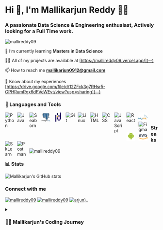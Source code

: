 <h1>Hi 👋, I'm Mallikarjun Reddy 🏄‍♂️ </h1>
<h3>A passionate Data Science & Engineering enthusiast, Actively looking for a Full Time work.</h3>

<p> <img src="https://komarev.com/ghpvc/?username=mallireddy09&label=Profile%20views&color=0e75b6&style=flat" alt="mallireddy09" /> </p>

🌱 I’m currently learning **Masters in Data Science**

 👨‍💻 All of my projects are available at [https://mallireddy09.vercel.app/](--)

 📫 How to reach me **mallikarjun0912@gmail.com**

 📄 Know about my experiences [https://drive.google.com/file/d/12ZFck3g7RHsr5-GPHRumRgx6dFVeWEvt/view?usp=sharing](--)

<h3 align="left"> 🧰 Languages and Tools</h3>

<p align="left"> 

<a href="https://www.python.org" target="_blank" rel="noreferrer"><img align="left" alt="Python" width="30px" style="padding-right:10px;" src="https://cdn.jsdelivr.net/gh/devicons/devicon/icons/python/python-plain.svg" /></a>
<a href="https://www.java.com" target="_blank" rel="noreferrer"> <img align="left" alt="Java" width="30px" style="padding-right:10px;" src="https://cdn.jsdelivr.net/gh/devicons/devicon/icons/java/java-original.svg"/></a>
<a href="https://seaborn.pydata.org/" target="_blank" rel="noreferrer"><img align="left" alt="Seaborn" width="30px" style="padding-right:10px;" src="https://seaborn.pydata.org/_images/logo-mark-lightbg.svg" /></a>
<a href="https://www.postgresql.org" target="_blank" rel="noreferrer"><img align="left" alt="PostgreSQL" width="30px" style="padding-right:10px;" src="https://raw.githubusercontent.com/devicons/devicon/master/icons/postgresql/postgresql-original-wordmark.svg" /></a>
<a href="https://pandas.pydata.org/" target="_blank" rel="noreferrer"><img align="left" alt="Pandas" width="30px" style="padding-right:10px;" src="https://raw.githubusercontent.com/devicons/devicon/2ae2a900d2f041da66e950e4d48052658d850630/icons/pandas/pandas-original.svg" /></a>
<a href="https://git-scm.com/" target="_blank" rel="noreferrer"><img align="left" alt="Git" width="30px" style="padding-right:10px;" src="https://cdn.jsdelivr.net/gh/devicons/devicon/icons/git/git-original.svg" /></a>
<a href="https://www.linux.org/" target="_blank" rel="noreferrer"><img align="left" alt="Linux" width="30px" style="padding-right:10px;" src="https://cdn.jsdelivr.net/gh/devicons/devicon/icons/linux/linux-original.svg" /></a>
<a href="https://www.w3.org/html/" target="_blank" rel="noreferrer"><img align="left" alt="HTML" width="30px" style="padding-right:10px;" src="https://cdn.jsdelivr.net/gh/devicons/devicon/icons/html5/html5-plain.svg" /></a>
<a href="https://www.w3schools.com/css/" target="_blank" rel="noreferrer"><img align="left" alt="CSS" width="30px" style="padding-right:10px;" src="https://cdn.jsdelivr.net/gh/devicons/devicon/icons/css3/css3-plain.svg" /> </a>
<img align="left" alt="JavaScript" width="30px" style="padding-right:10px;" src="https://cdn.jsdelivr.net/gh/devicons/devicon/icons/javascript/javascript-plain.svg" />
<a href="https://reactjs.org/" target="_blank" rel="noreferrer"><img align="left" alt="React" width="30px" style="padding-right:10px;" src="https://cdn.jsdelivr.net/gh/devicons/devicon/icons/react/react-original.svg" /></a>
<a href="https://www.mysql.com/" target="_blank" rel="noreferrer"><img align="left" alt="MySQL" width="30px" style="padding-right:10px;" src="https://raw.githubusercontent.com/devicons/devicon/master/icons/mysql/mysql-original-wordmark.svg" /></a>
<a href="https://www.figma.com/" target="_blank" rel="noreferrer"><img align="left" alt="Figma" width="30px" style="padding-right:10px;" src="https://www.vectorlogo.zone/logos/figma/figma-icon.svg" /></a>
<a href="https://developer.android.com" target="_blank" rel="noreferrer"><img align="left" alt="Android" width="30px" style="padding-right:10px;" src="https://raw.githubusercontent.com/devicons/devicon/master/icons/android/android-original-wordmark.svg" /></a>
<a href="https://aws.amazon.com" target="_blank" rel="noreferrer"><img align="left" alt="Aws" width="30px" style="padding-right:10px;" src="https://raw.githubusercontent.com/devicons/devicon/master/icons/amazonwebservices/amazonwebservices-original-wordmark.svg" /></a>
<a href="https://seaborn.pydata.org/" target="_blank" rel="noreferrer"><img align="left" alt="SkLearn" width="30px" style="padding-right:10px;" src="https://upload.wikimedia.org/wikipedia/commons/0/05/Scikit_learn_logo_small.svg" /></a>
<a href="https://postman.com" target="_blank" rel="noreferrer"><img align="left" alt="Postman" width="30px" style="padding-right:10px;" src="https://www.vectorlogo.zone/logos/getpostman/getpostman-icon.svg" /></a>
<br />

<h3 align="left">Streaks</h3>                                                                         
<p><img align="center" src="https://github-readme-streak-stats.herokuapp.com/?user=mallireddy09&" alt="mallireddy09" /></p>

<h3 align="left">📊 Stats</h3>

![Mallikarjun's GitHub stats](https://github-readme-stats.vercel.app/api?username=mallireddy09&show_icons=true&theme=radical)

<h3 align="left">Connect with me</h3>
<p align="left">
<a href="https://twitter.com/mallireddy09" target="blank"><img align="center" src="https://raw.githubusercontent.com/rahuldkjain/github-profile-readme-generator/master/src/images/icons/Social/twitter.svg" alt="mallireddy09" height="30" width="40" /></a>
<a href="https://linkedin.com/in/mallireddy09" target="blank"><img align="center" src="https://raw.githubusercontent.com/rahuldkjain/github-profile-readme-generator/master/src/images/icons/Social/linked-in-alt.svg" alt="mallireddy09" height="30" width="40" /></a>
<a href="https://instagram.com/arjun)_" target="blank"><img align="center" src="https://raw.githubusercontent.com/rahuldkjain/github-profile-readme-generator/master/src/images/icons/Social/instagram.svg" alt="arjun)_" height="30" width="40" /></a>
</p>

<details>
 <summary><h3>👨‍💻 Mallikarjun's Coding Journey</h3></summary>
   I started my coding journey as a naive computer science student with a passion for learning everything I could about this programming world - code, Unix, Linux, and theory. And all the while, teaching myself Android development with a dream to build my app, but that soon got overshadowed by my desire to excel in Data Science roles. A desire that landed me an Application Developer Analyst job upon graduation. However, I had another desire I had been pursuing throughout this time - a Master's in Data Science. I eventually ended up quitting my job to pursue a master's in data science, and that has been my focus ever since. But there's something that's always bothered me about my journey - abandoning my dream of building to pursue the safe route, a job. Now I've already leapt away from that safety net into this uncomfortable, unexplored world of being a student. And it worked out, but again, it became comfortable.
